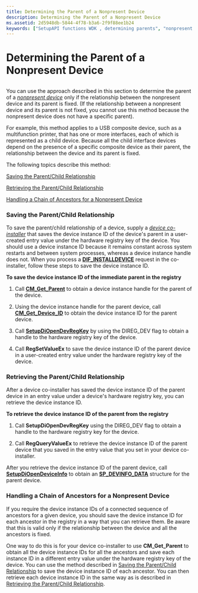 ```yaml
---
title: Determining the Parent of a Nonpresent Device
description: Determining the Parent of a Nonpresent Device
ms.assetid: 2d5948db-5844-4f78-b3a6-2f9f88ee1b24
keywords: ["SetupAPI functions WDK , determining parents", "nonpresent devices WDK", "parent device determining WDK SetupAPI", "device parents WDK", "parent-child relationships WDK", "saving parent-child relationships", "retrieving parent-child relationships", "connected sequence of ancestors WDK", "ancestors WDK"]
---
```


# Determining the Parent of a Nonpresent Device


## <a href="" id="ddk-determining-the-parent-of-a-nonpresent-device-dg"></a>


You can use the approach described in this section to determine the parent of a [*nonpresent device*](https://msdn.microsoft.com/library/windows/hardware/ff556313#wdkgloss-nonpresent-device) only if the relationship between the nonpresent device and its parent is fixed. (If the relationship between a nonpresent device and its parent is not fixed, you cannot use this method because the nonpresent device does not have a specific parent).

For example, this method applies to a USB composite device, such as a multifunction printer, that has one or more interfaces, each of which is represented as a child device. Because all the child interface devices depend on the presence of a specific composite device as their parent, the relationship between the device and its parent is fixed.

The following topics describe this method:

[Saving the Parent/Child Relationship](#saving-the-parent-child-relationship)

[Retrieving the Parent/Child Relationship](#retrieving-the-parent-child-relationship)

[Handling a Chain of Ancestors for a Nonpresent Device](#handling-a-chain-of-ancestors-for-a-nonpresent-device)

### <a href="" id="saving-the-parent-child-relationship"></a> Saving the Parent/Child Relationship

To save the parent/child relationship of a device, supply a [*device co-installer*](https://msdn.microsoft.com/library/windows/hardware/ff556277#wdkgloss-device-co-installer) that saves the device instance ID of the device's parent in a user-created entry value under the hardware registry key of the device. You should use a device instance ID because it remains constant across system restarts and between system processes, whereas a device instance handle does not. When you process a [**DIF\_INSTALLDEVICE**](https://msdn.microsoft.com/library/windows/hardware/ff543692) request in the co-installer, follow these steps to save the device instance ID.

****To save the device instance ID of the immediate parent in the registry****

1.  Call [**CM\_Get\_Parent**](https://msdn.microsoft.com/library/windows/hardware/ff538610) to obtain a device instance handle for the parent of the device.

2.  Using the device instance handle for the parent device, call [**CM\_Get\_Device\_ID**](https://msdn.microsoft.com/library/windows/hardware/ff538405) to obtain the device instance ID for the parent device.

3.  Call [**SetupDiOpenDevRegKey**](https://msdn.microsoft.com/library/windows/hardware/ff552079) by using the DIREG\_DEV flag to obtain a handle to the hardware registry key of the device.

4.  Call **RegSetValueEx** to save the device instance ID of the parent device in a user-created entry value under the hardware registry key of the device.

### <a href="" id="retrieving-the-parent-child-relationship"></a> Retrieving the Parent/Child Relationship

After a device co-installer has saved the device instance ID of the parent device in an entry value under a device's hardware registry key, you can retrieve the device instance ID.

****To retrieve the device instance ID of the parent from the registry****

1.  Call **SetupDiOpenDevRegKey** using the DIREG\_DEV flag to obtain a handle to the hardware registry key for the device.

2.  Call **RegQueryValueEx** to retrieve the device instance ID of the parent device that you saved in the entry value that you set in your device co-installer.

After you retrieve the device instance ID of the parent device, call [**SetupDiOpenDeviceInfo**](https://msdn.microsoft.com/library/windows/hardware/ff552071) to obtain an [**SP\_DEVINFO\_DATA**](https://msdn.microsoft.com/library/windows/hardware/ff552344) structure for the parent device.

### <a href="" id="handling-a-chain-of-ancestors-for-a-nonpresent-device"></a> Handling a Chain of Ancestors for a Nonpresent Device

If you require the device instance IDs of a connected sequence of ancestors for a given device, you should save the device instance ID for each ancestor in the registry in a way that you can retrieve them. Be aware that this is valid only if the relationship between the device and all the ancestors is fixed.

One way to do this is for your device co-installer to use **CM\_Get\_Parent** to obtain all the device instance IDs for all the ancestors and save each instance ID in a different entry value under the hardware registry key of the device. You can use the method described in [Saving the Parent/Child Relationship](#saving-the-parent-child-relationship) to save the device instance ID of each ancestor. You can then retrieve each device instance ID in the same way as is described in [Retrieving the Parent/Child Relationship](#retrieving-the-parent-child-relationship).

 

 





